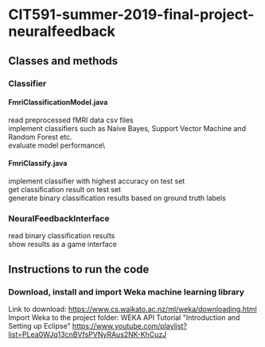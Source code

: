 # CIT591-summer-2019-final-project-neuralfeedback

## Classes and methods
### Classifier
#### FmriClassificationModel.java
read preprocessed fMRI data csv files\
implement classifiers such as Naive Bayes, Support Vector Machine and Random Forest etc.\
evaluate model performance\

#### FmriClassify.java
implement classifier with highest accuracy on test set\
get classification result on test set\
generate binary classification results based on ground truth labels 

### NeuralFeedbackInterface
read binary classification results\
show results as a game interface

## Instructions to run the code 
### Download, install and import Weka machine learning library
Link to download: https://www.cs.waikato.ac.nz/ml/weka/downloading.html \
Import Weka to the project folder: WEKA API Tutorial "Introduction and Setting up Eclipse" https://www.youtube.com/playlist?list=PLea0WJq13cnBVfsPVNyRAus2NK-KhCuzJ

